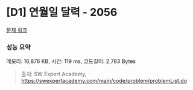 # [D1] 연월일 달력 - 2056 

[문제 링크](https://swexpertacademy.com/main/code/problem/problemDetail.do?contestProbId=AV5QLkdKAz4DFAUq) 

### 성능 요약

메모리: 16,876 KB, 시간: 119 ms, 코드길이: 2,783 Bytes



> 출처: SW Expert Academy, https://swexpertacademy.com/main/code/problem/problemList.do